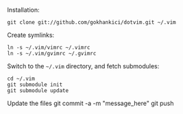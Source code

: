 Installation:

    git clone git://github.com/gokhankici/dotvim.git ~/.vim

Create symlinks:

    ln -s ~/.vim/vimrc ~/.vimrc
    ln -s ~/.vim/gvimrc ~/.gvimrc

Switch to the `~/.vim` directory, and fetch submodules:

    cd ~/.vim
    git submodule init
    git submodule update

Update the files
    git commit -a -m "message_here"
    git push